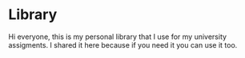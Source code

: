 # Library

Hi everyone, this is my personal library that I use for my university assigments. I shared it here because if you need it you can use it too.
